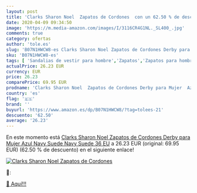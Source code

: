 ```yaml
---
layout: post
title: 'Clarks Sharon Noel  Zapatos de Cordones  con un 62.50 % de descuento'
date: 2020-04-09 09:34:50
image: 'https://m.media-amazon.com/images/I/3116CR4G1NL._SL400_.jpg'
comments: true
category: ofertas
author: 'tole.es'
slug: 'B07N1HWCW8-es Clarks Sharon Noel Zapatos de Cordones Derby para Mujer...'
sku: 'B07N1HWCW8-es'
tags: [ 'Sandalias de vestir para hombre','Zapatos','Zapatos para hombre','Zapatos y complementos','zapatos', ]
actualPrice: 26.23 EUR
currency: EUR
price: 26.23
comparePrice: 69.95 EUR
prodname: 'Clarks Sharon Noel  Zapatos de Cordones Derby para Mujer  Azul  Navy Suede Navy Suede   36 EU'
country: 'es'
flag: '🇪🇸'
brand: ''
buyurl: 'https://www.amazon.es/dp/B07N1HWCW8/?tag=tolees-21'
descuento: '62.50'
average: '26.23'
---
```


En este momento está [Clarks Sharon Noel  Zapatos de Cordones Derby para Mujer  Azul  Navy Suede Navy Suede   36 EU](https://www.amazon.es/dp/B07N1HWCW8/?tag=tolees-21) a 26.23 EUR (original: 69.95 EUR) (62.50 %  de descuento) en el siguiente enlace!

[![Clarks Sharon Noel  Zapatos de Cordones ](https://m.media-amazon.com/images/I/3116CR4G1NL._SL400_.jpg)](https://www.amazon.es/dp/B07N1HWCW8/?tag=tolees-21)

🔎:


[🛒 Aquí!!!](https://www.amazon.es/dp/B07N1HWCW8/?tag=tolees-21)
